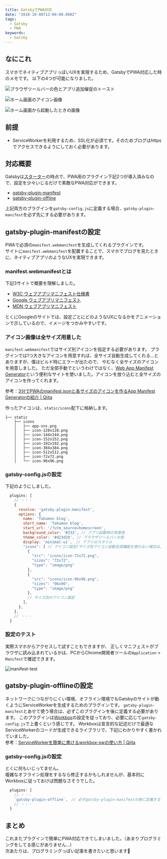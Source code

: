 ```yaml
---
title: GatsbyでPWA対応
date: "2018-10-08T12:00:00.000Z"
tags:
  - Gatsby
  - PWA
keywords:
  - Gatsby
---
```


## なにこれ
スマホでネイティブアプリっぽいUXを実現するため、GatsbyでPWA対応した時のメモです。
以下の4つが可能になりました。

![ブラウザツールバーの色とアプリ追加催促のトースト](./pwa-page.png)
<br>

![ホーム画面のアイコン画像](./pwa-icon.png)
<br>

![ホーム画面から起動したときの画像](./pwa-initialpage.png)


## 前提
* ServiceWorkerを利用するため、SSL化が必須です。そのためブログはhttpsでアクセスできるようにしておく必要があります。

## 対応概要
Gatsbyは[スターター](https://github.com/gatsbyjs/gatsby-starter-default)の時点で、PWA用のプラグイン下記2つが導入済みなので、設定を少々いじるだけで素敵なPWA対応ができます。
* [gatsby-plugin-manifest](https://github.com/gatsbyjs/gatsby/tree/master/packages/gatsby-plugin-manifest)
* [gatsby-plugin-offline](https://github.com/gatsbyjs/gatsby/tree/master/packages/gatsby-plugin-offline)

上記両方のプラグインを`gatsby-config.js`に定義する場合、`gatsby-plugin-manifest`を必ず先にする必要があります。


## gatsby-plugin-manifestの設定
PWAで必須の`manifest.webmanifest`を生成してくれるプラグインです。<br>
サイトに`manifest.webmanifest`を配置することで、スマホでブログを見たときに、ネイティブアプリのようなUXを実現できます。

### manifest.webmanifestとは
下記3サイトで概要を理解しました。
* [W3C ウェブアプリマニフェスト仕様書](https://www.w3.org/TR/appmanifest/)
* [Google ウェブアプリマニフェスト](https://developers.google.com/web/fundamentals/engage-and-retain/web-app-manifest/?hl=ja)
* [MDN ウェブアプリマニフェスト](https://developer.mozilla.org/ja/docs/Web/Manifest)

とくにGoogleのサイトでは、設定ごとにどのようなUXになるかをアニメーションで示しているので、イメージをつかみやすいです。

### アイコン画像は全サイズ用意した
`manifest.webmanifest`ではサイズ別アイコンを指定する必要があります。
プラグインでは1つ大きなアイコンを用意すれば、全サイズ自動生成してくれる...とありますが、僕はビルド時にエラーが出たので、
やむなく全サイズのアイコンを用意しました。
ただ全部手動でというわけではなく、[Web App Manifest Generator](https://app-manifest.firebaseapp.com/)という便利なサイトを使いました。アイコンを放り込むと全サイズのアイコンを作ってくれます。

参考：[3分でPWAのmanifest.jsonと各サイズのアイコンを作るApp Manifest Generatorの紹介 | Qiita](https://qiita.com/shisama/items/d4d0b24980beaea57231)

作ったアイコンは、`static/icons`配下に格納します。

```
├── static
    ├── icons
    │   ├── app-sns.png
    │   ├── icon-128x128.png
    │   ├── icon-144x144.png
    │   ├── icon-152x152.png
    │   ├── icon-192x192.png
    │   ├── icon-384x384.png
    │   ├── icon-512x512.png
    │   ├── icon-72x72.png
    │   └── icon-96x96.png
```


### gatsby-config.jsの設定
下記のようにしました。

```javascript:title=gatsby-config.js
  plugins: [
    // ・・・
    {
      resolve: 'gatsby-plugin-manifest',
      options: {
        name: 'Takumon blog',
        short_name: 'Takumon blog',
        start_url: '/?utm_source=homescreen',
        background_color: '#333', // アプリ起動時の背景色
        theme_color: '#d23d29', // ブラウザツールバーの色
        display: 'minimal-ui',　// アプリのスタイル
        "icons": [ // アイコン設定(サイズ別アイコン自動生成機能を使わない場合は、サイズ毎に設定が必要)
          {
            "src": "icons/icon-72x72.png",
            "sizes": "72x72",
            "type": "image/png"
          },
          {
            "src": "icons/icon-96x96.png",
            "sizes": "96x96",
            "type": "image/png"
          },
          // サイズ別のアイコン設定
        ],
      },
    },
    // ・・・
  }
```

### 設定のテスト
実際スマホからアクセスして試すこともできますが、
正しくマニフェストがブラウザに読み込まれているかは、PCからChrome開発者ツールの`Application` > `Manifest`で確認できます。

![manifest-test](./manifest-test.png)



## gatsby-plugin-offlineの設定
ネットワークにつながりにくい環境、オフライン環境でもGatsbyのサイトが動くようにServiceWorkerを生成するためのプラグインです。
`gatsby-plugin-manifest`とあせて使う場合は、必ずこのプラグインを後に定義する必要があります。
このプラグインは[Workbox](https://developers.google.com/web/tools/workbox/modules/workbox-build)の設定を従っており、必要に応じて`gatsby-config.js`で上書くという感じです。
Workboxは宣言的な記述だけで最適なServiceWorkerのコードが生成できるライブラリで、下記にわかりやすく書かれていました。<br>
参考：[ServiceWorkerを簡単に書けるworkbox-swの使い方 | Qiita](https://qiita.com/nazonohito51/items/32b61cabdac8b24769bd)


### gatsby-config.jsの設定
とくに何もいじってません。<br>
複雑なオフライン処理をするなら修正するかもしれませんが、基本的にWorkboxに従っておけば問題なさそうでした。

```javascript:title=gatsby-config.js
  plugins: [
    // ・・・
    `gatsby-plugin-offline`,　// 必ずgatsby-plugin-manifestの後に定義する
    // ・・・
  }
```

## まとめ
これまたプラグインで簡単にPWA対応できてしまいました。（あまりプログラミングをしてる感じがありません...）<br>
次あたりは、プログラミングっぽい記事を書きたいと思います🍅